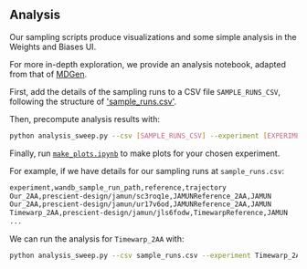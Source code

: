 ## Analysis

Our sampling scripts produce visualizations and some simple analysis in the Weights and Biases UI.

For more in-depth exploration, we provide an analysis notebook, adapted from that of [MDGen](https://github.com/bjing2016/mdgen).

First, add the details of the sampling runs to a CSV file `SAMPLE_RUNS_CSV`, following the structure of ['sample_runs.csv'](https://github.com/prescient-design/jamun/blob/main/analysis/sample_runs.csv).

Then, precompute analysis results with:
```bash
python analysis_sweep.py --csv [SAMPLE_RUNS_CSV] --experiment [EXPERIMENT] --output-dir [ANALYSIS_OUTPUT_DIR]
```

Finally, run [`make_plots.ipynb`](https://github.com/prescient-design/jamun/blob/main/analysis/make_plots.ipynb) to make plots for your chosen experiment.

For example, if we have details for our sampling runs at `sample_runs.csv`:
```txt
experiment,wandb_sample_run_path,reference,trajectory
Our_2AA,prescient-design/jamun/sc3roq1e,JAMUNReference_2AA,JAMUN
Our_2AA,prescient-design/jamun/ur17v6od,JAMUNReference_2AA,JAMUN
Timewarp_2AA,prescient-design/jamun/jls6fodw,TimewarpReference,JAMUN
...
```

We can run the analysis for `Timewarp_2AA` with:
```bash
python analysis_sweep.py --csv sample_runs.csv --experiment Timewarp_2AA --output-dir ./jamun-analysis/
```

